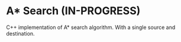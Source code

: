 # A* Search (IN-PROGRESS)

C++ implementation of A* search algorithm. With a single source and destination. 
